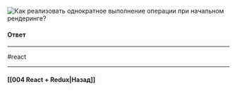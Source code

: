 ![Как реализовать однократное выполнение операции при начальном рендеринге?](https://youtu.be/GZUy2i6QN7o?t=321)

#### Ответ


____
#react

____

#### [[004 React + Redux|Назад]]